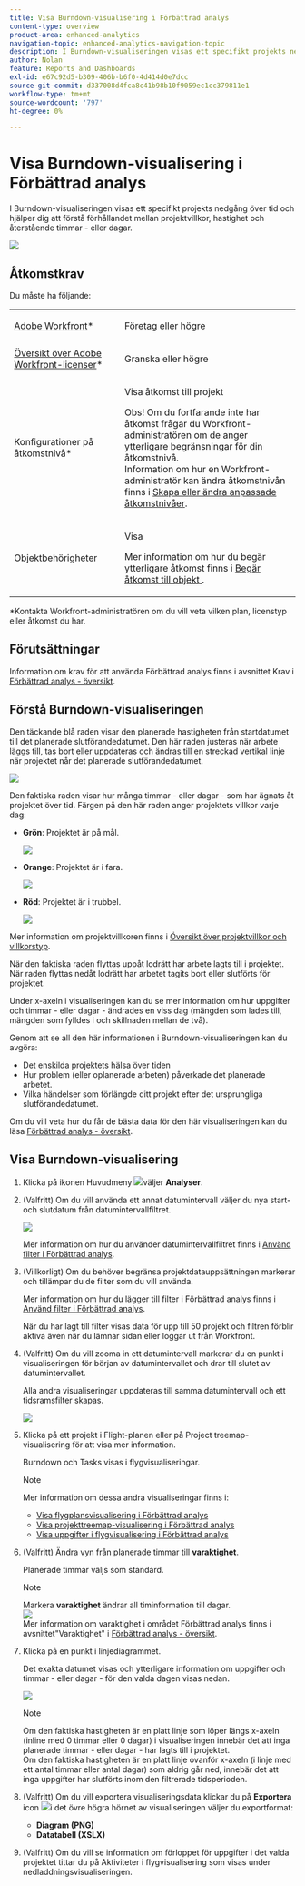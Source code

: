 ```yaml
---
title: Visa Burndown-visualisering i Förbättrad analys
content-type: overview
product-area: enhanced-analytics
navigation-topic: enhanced-analytics-navigation-topic
description: I Burndown-visualiseringen visas ett specifikt projekts nedgång över tid och hjälper dig att förstå förhållandet mellan projektvillkor, hastighet och återstående timmar - eller dagar.
author: Nolan
feature: Reports and Dashboards
exl-id: e67c92d5-b309-406b-b6f0-4d414d0e7dcc
source-git-commit: d337008d4fca8c41b98b10f9059ec1cc379811e1
workflow-type: tm+mt
source-wordcount: '797'
ht-degree: 0%

---
```


# Visa Burndown-visualisering i Förbättrad analys

I Burndown-visualiseringen visas ett specifikt projekts nedgång över tid och hjälper dig att förstå förhållandet mellan projektvillkor, hastighet och återstående timmar - eller dagar.

![](assets/burndown-350x112.png)

## Åtkomstkrav

Du måste ha följande:

<table style="table-layout:auto"> 
 <col> 
 <col> 
 <tbody> 
  <tr> 
   <td role="rowheader"><a href="https://www.workfront.com/plans" target="_blank">Adobe Workfront</a>*</td> 
   <td> <p>Företag eller högre</p> </td> 
  </tr> 
  <tr> 
   <td role="rowheader"><a href="../administration-and-setup/add-users/access-levels-and-object-permissions/wf-licenses.md" class="MCXref xref">Översikt över Adobe Workfront-licenser</a>*</td> 
   <td> <p>Granska eller högre</p> </td> 
  </tr> 
  <tr> 
   <td role="rowheader">Konfigurationer på åtkomstnivå*</td> 
   <td> <p>Visa åtkomst till projekt</p> <p>Obs! Om du fortfarande inte har åtkomst frågar du Workfront-administratören om de anger ytterligare begränsningar för din åtkomstnivå.<br>Information om hur en Workfront-administratör kan ändra åtkomstnivån finns i <a href="../administration-and-setup/add-users/configure-and-grant-access/create-modify-access-levels.md" class="MCXref xref">Skapa eller ändra anpassade åtkomstnivåer</a>.</p> </td> 
  </tr> 
  <tr> 
   <td role="rowheader">Objektbehörigheter</td> 
   <td> <p>Visa</p> <p>Mer information om hur du begär ytterligare åtkomst finns i <a href="../workfront-basics/grant-and-request-access-to-objects/request-access.md" class="MCXref xref">Begär åtkomst till objekt </a>.</p> </td> 
  </tr> 
 </tbody> 
</table>

&#42;Kontakta Workfront-administratören om du vill veta vilken plan, licenstyp eller åtkomst du har.

## Förutsättningar

Information om krav för att använda Förbättrad analys finns i avsnittet Krav i [Förbättrad analys - översikt](../enhanced-analytics/enhanced-analytics-overview.md).

## Förstå Burndown-visualiseringen

Den täckande blå raden visar den planerade hastigheten från startdatumet till det planerade slutförandedatumet. Den här raden justeras när arbete läggs till, tas bort eller uppdateras och ändras till en streckad vertikal linje när projektet når det planerade slutförandedatumet.

![](assets/burndown-planned-line.png)

Den faktiska raden visar hur många timmar - eller dagar - som har ägnats åt projektet över tid. Färgen på den här raden anger projektets villkor varje dag:

* **Grön**: Projektet är på mål.

   ![](assets/burndown-green.png)

* **Orange**: Projektet är i fara.

   ![](assets/burndown-orange.png)

* **Röd**: Projektet är i trubbel.

   ![](assets/burndown-red.png)

Mer information om projektvillkoren finns i [Översikt över projektvillkor och villkorstyp](../manage-work/projects/manage-projects/project-condition-and-condition-type.md).

När den faktiska raden flyttas uppåt lodrätt har arbete lagts till i projektet. När raden flyttas nedåt lodrätt har arbetet tagits bort eller slutförts för projektet.

Under x-axeln i visualiseringen kan du se mer information om hur uppgifter och timmar - eller dagar - ändrades en viss dag (mängden som lades till, mängden som fylldes i och skillnaden mellan de två).

Genom att se all den här informationen i Burndown-visualiseringen kan du avgöra:

* Det enskilda projektets hälsa över tiden
* Hur problem (eller oplanerade arbeten) påverkade det planerade arbetet.
* Vilka händelser som förlängde ditt projekt efter det ursprungliga slutförandedatumet.

Om du vill veta hur du får de bästa data för den här visualiseringen kan du läsa [Förbättrad analys - översikt](../enhanced-analytics/enhanced-analytics-overview.md).

## Visa Burndown-visualisering

1. Klicka på ikonen Huvudmeny ![](assets/main-menu-icon-16x12.png)väljer **Analyser**.
1. (Valfritt) Om du vill använda ett annat datumintervall väljer du nya start- och slutdatum från datumintervallfiltret.

   ![](assets/filters-select-date-range-350x344.png)

   Mer information om hur du använder datumintervallfiltret finns i [Använd filter i Förbättrad analys](../enhanced-analytics/use-enhanced-analytics-filters.md).

1. (Villkorligt) Om du behöver begränsa projektdatauppsättningen markerar och tillämpar du de filter som du vill använda.

   Mer information om hur du lägger till filter i Förbättrad analys finns i [Använd filter i Förbättrad analys](../enhanced-analytics/use-enhanced-analytics-filters.md).

   När du har lagt till filter visas data för upp till 50 projekt och filtren förblir aktiva även när du lämnar sidan eller loggar ut från Workfront.

1. (Valfritt) Om du vill zooma in ett datumintervall markerar du en punkt i visualiseringen för början av datumintervallet och drar till slutet av datumintervallet.

   Alla andra visualiseringar uppdateras till samma datumintervall och ett tidsramsfilter skapas.

   ![](assets/timeframe-filter-350x220.png)

1. Klicka på ett projekt i Flight-planen eller på Project treemap-visualisering för att visa mer information.

   Burndown och Tasks visas i flygvisualiseringar.

   >[!NOTE]
   >
   >Mer information om dessa andra visualiseringar finns i:
   >
   >   
   >   
   >   * [Visa flygplansvisualisering i Förbättrad analys](../enhanced-analytics/flight-plan-overview.md)
   >   * [Visa projekttreemap-visualisering i Förbättrad analys](../enhanced-analytics/project-treemap-overview.md)
   >   * [Visa uppgifter i flygvisualisering i Förbättrad analys](../enhanced-analytics/tasks-in-flight-overview.md)


1. (Valfritt) Ändra vyn från planerade timmar till **varaktighet**.

   Planerade timmar väljs som standard.

   >[!NOTE]
   >
   >Markera **varaktighet** ändrar all timinformation till dagar.\
   >![](assets/duration-burndown-350x112.png)\
   >Mer information om varaktighet i området Förbättrad analys finns i avsnittet&quot;Varaktighet&quot; i [Förbättrad analys - översikt](../enhanced-analytics/enhanced-analytics-overview.md).

1. Klicka på en punkt i linjediagrammet.

   Det exakta datumet visas och ytterligare information om uppgifter och timmar - eller dagar - för den valda dagen visas nedan.

   ![](assets/burndown-task-and-hour-changes-350x121.png)

   >[!NOTE]
   >
   >Om den faktiska hastigheten är en platt linje som löper längs x-axeln (inline med 0 timmar eller 0 dagar) i visualiseringen innebär det att inga planerade timmar - eller dagar - har lagts till i projektet.\
   >Om den faktiska hastigheten är en platt linje ovanför x-axeln (i linje med ett antal timmar eller antal dagar) som aldrig går ned, innebär det att inga uppgifter har slutförts inom den filtrerade tidsperioden.

1. (Valfritt) Om du vill exportera visualiseringsdata klickar du på **Exportera** icon ![](assets/export.png)i det övre högra hörnet av visualiseringen väljer du exportformat:

   * **Diagram (PNG)**
   * **Datatabell (XSLX)**

1. (Valfritt) Om du vill se information om förloppet för uppgifter i det valda projektet tittar du på Aktiviteter i flygvisualisering som visas under nedladdningsvisualiseringen.
